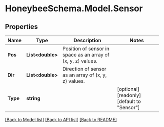 
# HoneybeeSchema.Model.Sensor

## Properties

Name | Type | Description | Notes
------------ | ------------- | ------------- | -------------
**Pos** | **List&lt;double&gt;** | Position of sensor in space as an array of (x, y, z) values. | 
**Dir** | **List&lt;double&gt;** | Direction of sensor as an array of (x, y, z) values. | 
**Type** | **string** |  | [optional] [readonly] [default to "Sensor"]

[[Back to Model list]](../README.md#documentation-for-models)
[[Back to API list]](../README.md#documentation-for-api-endpoints)
[[Back to README]](../README.md)

